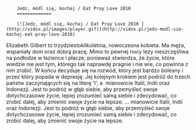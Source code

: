 
        Jedz, módl się, kochaj / Eat Pray Love 2010 
        =============
        
        [![Jedz, módl się, kochaj / Eat Pray Love 2010 ](http://vidos.pl/images/player.gif)](http://vidos.pl/jedz-modl-sie-kochaj-eat-pray-love-2010)
        
        
 Elizabeth Gilbert to trzydziestokilkuletnia, nowoczesna kobieta. Ma męża, wspaniały dom oraz dobrą pracę. Mimo to pewnej nocy leży nieszczęśliwa na podłodze w łazience i płacze, ponieważ stwierdza, że życie, które wiedzie nie jest tym, którego tak naprawdę pragnie i nie wie, co powinna z nim zrobić. W końcu decyduje się na rozwód, który jest bardzo bolesny i przez który popada w depresję. Jej kolejnym krokiem jest podróż do trzech państw zaczynających się na literę 'I', a  mianowicie Italii, Indii oraz Indonezji. Jest to podróż w głąb siebie, aby przemyśleć swoje dotychczasowe życie, lepiej zrozumieć samą siebie i zdecydować, co zrobić dalej, aby zmienić swoje życie na lepsze.   ... mianowicie Italii, Indii oraz Indonezji. Jest to podróż w głąb siebie, aby przemyśleć swoje dotychczasowe życie, lepiej zrozumieć samą siebie i zdecydować, co zrobić dalej, aby zmienić swoje życie na lepsze.
    